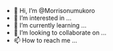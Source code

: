 - 👋 Hi, I’m @Morrisonumukoro
- 👀 I’m interested in ...
- 🌱 I’m currently learning ...
- 💞️ I’m looking to collaborate on ...
- 📫 How to reach me ...

<!---
Morrisonumukoro/Morrisonumukoro is a ✨ special ✨ repository because its `README.md` (this file) appears on your GitHub profile.
You can click the Preview link to take a look at your changes.
--->
